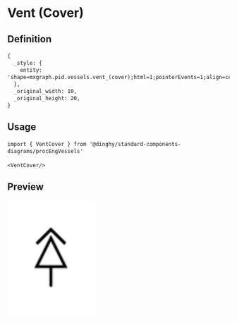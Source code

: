 # Vent (Cover)

## Definition

```
{
  _style: { 
    entity: 'shape=mxgraph.pid.vessels.vent_(cover);html=1;pointerEvents=1;align=center;verticalLabelPosition=bottom;verticalAlign=top;dashed=0;',
  },
  _original_width: 10,
  _original_height: 20,
}
```

## Usage

```
import { VentCover } from '@dinghy/standard-components-diagrams/procEngVessels'

<VentCover/>
```

## Preview

<img src="./vent-cover.png" width="200"/>
